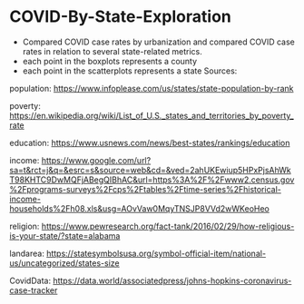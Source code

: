 # COVID-By-State-Exploration
- Compared COVID case rates by urbanization and compared COVID case rates in relation to several state-related metrics.
- each point in the boxplots represents a county
- each point in the scatterplots represents a state
Sources:

population:	https://www.infoplease.com/us/states/state-population-by-rank

poverty:		https://en.wikipedia.org/wiki/List_of_U.S._states_and_territories_by_poverty_rate

education:	https://www.usnews.com/news/best-states/rankings/education

income:		https://www.google.com/url?sa=t&rct=j&q=&esrc=s&source=web&cd=&ved=2ahUKEwiup5HPxPjsAhWkT98KHTC9DwMQFjABegQIBhAC&url=https%3A%2F%2Fwww2.census.gov%2Fprograms-surveys%2Fcps%2Ftables%2Ftime-series%2Fhistorical-income-households%2Fh08.xls&usg=AOvVaw0MqyTNSJP8VVd2wWKeoHeo

religion:	https://www.pewresearch.org/fact-tank/2016/02/29/how-religious-is-your-state/?state=alabama

landarea:	https://statesymbolsusa.org/symbol-official-item/national-us/uncategorized/states-size

CovidData:	https://data.world/associatedpress/johns-hopkins-coronavirus-case-tracker

